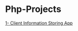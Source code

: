 # Php-Projects

<a href="https://italhachaudhary.github.io/Php-Projects/clients/" target="_blank">1- Client Information Storing App</a>

 
